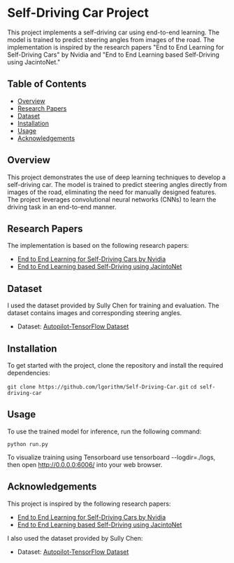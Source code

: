 # Self-Driving Car Project

This project implements a self-driving car using end-to-end learning. The model is trained to predict steering angles from images of the road. The implementation is inspired by the research papers "End to End Learning for Self-Driving Cars" by Nvidia and "End to End Learning based Self-Driving using JacintoNet."

## Table of Contents

- [Overview](#overview)
- [Research Papers](#research-papers)
- [Dataset](#dataset)
- [Installation](#installation)
- [Usage](#usage)
- [Acknowledgements](#acknowledgements)

## Overview

This project demonstrates the use of deep learning techniques to develop a self-driving car. The model is trained to predict steering angles directly from images of the road, eliminating the need for manually designed features. The project leverages convolutional neural networks (CNNs) to learn the driving task in an end-to-end manner.

## Research Papers

The implementation is based on the following research papers:

- [End to End Learning for Self-Driving Cars by Nvidia](https://arxiv.org/pdf/1604.07316.pdf)
- [End to End Learning based Self-Driving using JacintoNet](https://ieeexplore.ieee.org/document/8576190)

## Dataset 

I used the dataset provided by Sully Chen for training and evaluation. The dataset contains images and corresponding steering angles.

- Dataset: [Autopilot-TensorFlow Dataset](https://github.com/SullyChen/driving-datasets)

## Installation

To get started with the project, clone the repository and install the required dependencies:

`git clone https://github.com/lgorithm/Self-Driving-Car.git`
`cd self-driving-car`

## Usage

To use the trained model for inference, run the following command:

`python run.py`

To visualize training using Tensorboard use tensorboard --logdir=./logs, then open http://0.0.0.0:6006/ into your web browser.

## Acknowledgements

This project is inspired by the following research papers:

- [End to End Learning for Self-Driving Cars by Nvidia](https://arxiv.org/pdf/1604.07316.pdf)
- [End to End Learning based Self-Driving using JacintoNet](https://ieeexplore.ieee.org/document/8576190)

I also used the dataset provided by Sully Chen:

- Dataset: [Autopilot-TensorFlow Dataset](https://github.com/SullyChen/Autopilot-TensorFlow)
